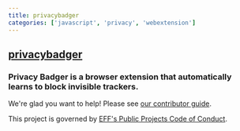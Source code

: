 ```yaml
---
title: privacybadger
categories: ['javascript', 'privacy', 'webextension']
---
```

## [privacybadger](https://github.com/EFForg/privacybadger)

### Privacy Badger is a browser extension that automatically learns to block invisible trackers.


We're glad you want to help! Please see [our contributor guide](/CONTRIBUTING.md).

This project is governed by [EFF's Public Projects Code of Conduct](https://www.eff.org/pages/eppcode).

